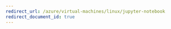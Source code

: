 ```yaml
---
redirect_url: /azure/virtual-machines/linux/jupyter-notebook
redirect_document_id: true
---
```

